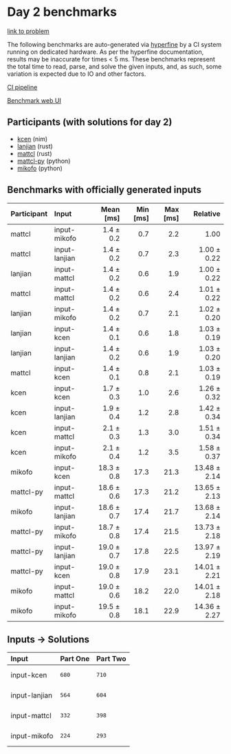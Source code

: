 # Day 2 benchmarks

[link to problem](https://adventofcode.com/2024/day/2)

The following benchmarks are auto-generated via
[hyperfine](https://github.com/sharkdp/hyperfine) by a CI system running on
dedicated hardware. As per the hyperfine documentation, results may be
inaccurate for times < 5 ms. These benchmarks represent the total time to read,
parse, and solve the given inputs, and, as such, some variation is expected due
to IO and other factors.

[CI pipeline](http://ci.papercode.net:8080/teams/main/pipelines/aoc2024)

[Benchmark web UI](https://aoc.ancalagon.black)


## Participants (with solutions for day 2)

- [kcen](https://github.com/kcen/aoc2024) (nim)
- [lanjian](https://github.com/lanjian/aoc-2024) (rust)
- [mattcl](https://github.com/mattcl/aoc2024) (rust)
- [mattcl-py](https://github.com/mattcl/aoc2024-py) (python)
- [mikofo](https://github.com/mikofo/aoc2024) (python)


## Benchmarks with officially generated inputs

| Participant | Input | Mean [ms] | Min [ms] | Max [ms] | Relative |
|:---|:---|---:|---:|---:|---:|
| mattcl | input-mikofo | 1.4 ± 0.2 | 0.7 | 2.2 | 1.00 |
| mattcl | input-lanjian | 1.4 ± 0.2 | 0.7 | 2.3 | 1.00 ± 0.22 |
| lanjian | input-mattcl | 1.4 ± 0.2 | 0.6 | 1.9 | 1.00 ± 0.22 |
| mattcl | input-mattcl | 1.4 ± 0.2 | 0.6 | 2.4 | 1.01 ± 0.22 |
| lanjian | input-mikofo | 1.4 ± 0.2 | 0.7 | 2.1 | 1.02 ± 0.20 |
| lanjian | input-kcen | 1.4 ± 0.1 | 0.6 | 1.8 | 1.03 ± 0.19 |
| lanjian | input-lanjian | 1.4 ± 0.2 | 0.6 | 1.9 | 1.03 ± 0.20 |
| mattcl | input-kcen | 1.4 ± 0.1 | 0.8 | 2.1 | 1.03 ± 0.19 |
| kcen | input-kcen | 1.7 ± 0.3 | 1.0 | 2.6 | 1.26 ± 0.32 |
| kcen | input-lanjian | 1.9 ± 0.4 | 1.2 | 2.8 | 1.42 ± 0.34 |
| kcen | input-mattcl | 2.1 ± 0.3 | 1.3 | 3.0 | 1.51 ± 0.34 |
| kcen | input-mikofo | 2.1 ± 0.4 | 1.2 | 3.5 | 1.58 ± 0.37 |
| mikofo | input-kcen | 18.3 ± 0.8 | 17.3 | 21.3 | 13.48 ± 2.14 |
| mattcl-py | input-mattcl | 18.6 ± 0.6 | 17.3 | 21.2 | 13.65 ± 2.13 |
| mikofo | input-lanjian | 18.6 ± 0.7 | 17.4 | 21.7 | 13.68 ± 2.14 |
| mattcl-py | input-mikofo | 18.7 ± 0.8 | 17.4 | 21.5 | 13.73 ± 2.18 |
| mattcl-py | input-lanjian | 19.0 ± 0.7 | 17.8 | 22.5 | 13.97 ± 2.19 |
| mattcl-py | input-kcen | 19.0 ± 0.8 | 17.9 | 23.1 | 14.01 ± 2.21 |
| mikofo | input-mattcl | 19.0 ± 0.6 | 18.2 | 22.0 | 14.01 ± 2.18 |
| mikofo | input-mikofo | 19.5 ± 0.8 | 18.1 | 22.9 | 14.36 ± 2.27 |


## Inputs -> Solutions

| Input | Part One | Part Two |
|:---|:---|:---|
|input-kcen|<pre>680</pre>|<pre>710</pre>|
|input-lanjian|<pre>564</pre>|<pre>604</pre>|
|input-mattcl|<pre>332</pre>|<pre>398</pre>|
|input-mikofo|<pre>224</pre>|<pre>293</pre>|